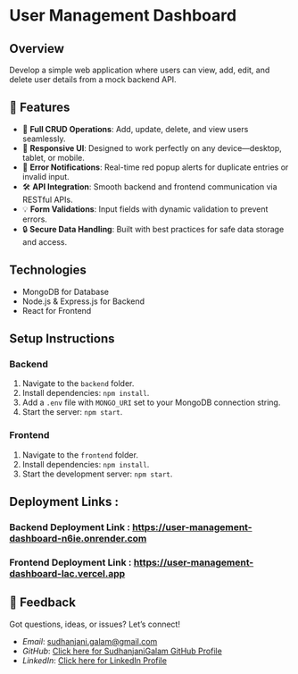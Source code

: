 # User Management Dashboard

## Overview
Develop a simple web application where users can view, add, edit, and delete user details from a mock backend API.

## 🌟 Features

- 🔄 **Full CRUD Operations**: Add, update, delete, and view users seamlessly.
- 🎨 **Responsive UI**: Designed to work perfectly on any device—desktop, tablet, or mobile.
- 🔔 **Error Notifications**: Real-time red popup alerts for duplicate entries or invalid input.
- 🛠️ **API Integration**: Smooth backend and frontend communication via RESTful APIs.
- 💡 **Form Validations**: Input fields with dynamic validation to prevent errors.
- 🔒 **Secure Data Handling**: Built with best practices for safe data storage and access.

## Technologies

- MongoDB for Database
- Node.js & Express.js for Backend
- React for Frontend

## Setup Instructions

### Backend
1. Navigate to the `backend` folder.
2. Install dependencies: `npm install`.
3. Add a `.env` file with `MONGO_URI` set to your MongoDB connection string.
4. Start the server: `npm start`.

### Frontend
1. Navigate to the `frontend` folder.
2. Install dependencies: `npm install`.
3. Start the development server: `npm start`.

## Deployment Links :

### Backend Deployment Link : https://user-management-dashboard-n6ie.onrender.com

### Frontend Deployment Link : https://user-management-dashboard-lac.vercel.app

## 💬 Feedback

Got questions, ideas, or issues? Let’s connect!

- *Email*: [sudhanjani.galam@gmail.com](sudhanjani.galam@gmail.com)
- *GitHub*: [Click here for SudhanjaniGalam GitHub Profile](https://github.com/SudhanjaniGalam)
- *LinkedIn*: [Click here for LinkedIn Profile](www.linkedin.com/in/sudhanjani-galam-8874ab17a)
